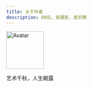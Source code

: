 ```yaml
---
title: 关于作者
description: 00后，爱摄影，爱折腾
---
```


<img
src="/static/favicons/avatar.png"
alt="Avatar"
width="100"
height="100"
className="rounded-full max-w-md mx-auto shadow drop-shadow"></img>

<p className="text-center font-semibold py-2">艺术千秋，人生朝露</p>


